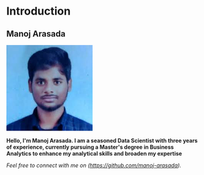 # Introduction

## Manoj Arasada
![Manoj Arasada](manoj_arasada_linkedin.jpg)

**Hello, I'm Manoj Arasada. I am a seasoned Data Scientist with three years of experience, currently pursuing a Master's degree in Business Analytics to enhance my analytical skills and broaden my expertise**

*Feel free to connect with me on (https://github.com/manoj-arasada).*

